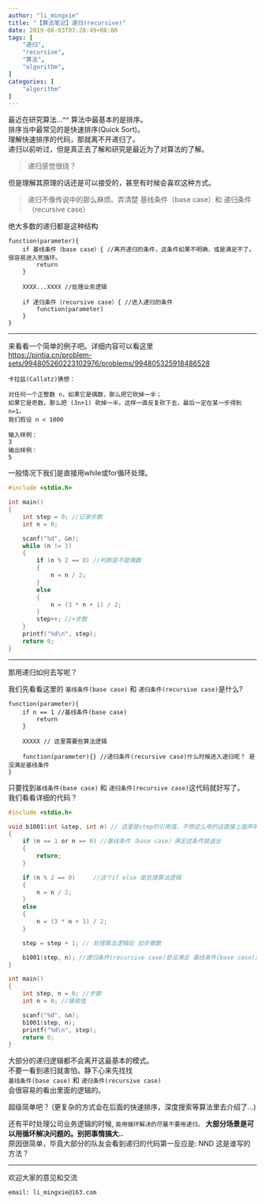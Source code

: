 ```yaml
---
author: "li_mingxie"
title: "【算法笔记】递归(recursive)"
date: 2019-08-03T07:28:49+08:00
tags: [
    "递归",
    "recursive",
    "算法",
    "algorithm",
]
categories: [
    "algorithm"
]
---
```


最近在研究算法...^^ 算法中最基本的是排序。<!--more-->  
排序当中最常见的是快速排序(Quick Sort)。  
理解快速排序的代码，那就离不开递归了。  
递归以前听过，但是真正去了解和研究是最近为了对算法的了解。

> 递归感觉很绕？  

但是理解其原理的话还是可以接受的，甚至有时候会喜欢这种方式。  

> 递归不像传说中的那么麻烦。弄清楚
> 基线条件（base case）和 递归条件（recursive case）

绝大多数的递归都是这种结构

```
function(parameter){
    if 基线条件（base case）{ //离开递归的条件，这条件如果不明确，或是满足不了。很容易进入死循环。
        return
    }

    XXXX...XXXX //处理业务逻辑

    if 递归条件（recursive case）{ //进入递归的条件
        function(parameter)
    }
}
```

---------------------
来看看一个简单的例子吧。详细内容可以看这里  
<https://pintia.cn/problem-sets/994805260223102976/problems/994805325918486528>

```
卡拉兹(Callatz)猜想：

对任何一个正整数 n，如果它是偶数，那么把它砍掉一半；
如果它是奇数，那么把 (3n+1) 砍掉一半。这样一直反复砍下去，最后一定在某一步得到 n=1。
我们假设 n < 1000

输入样例：
3
输出样例：
5
```

一般情况下我们是直接用while或for循环处理。

```C
#include <stdio.h>

int main()
{
    int step = 0; //记录步数
    int n = 0; 

    scanf("%d", &n); 
    while (n != 1)
    {
        if (n % 2 == 0) //判断是不是偶数
        {
            n = n / 2;
        }
        else
        {
            n = (3 * n + 1) / 2;
        }
        step++; //+步数
    }
    printf("%d\n", step);
    return 0;
}
```

---------------------

那用递归如何去写呢？

我们先看看这里的 `基线条件(base case)` 和 `递归条件(recursive case)`是什么?

```
function(parameter){
    if n == 1 //基线条件(base case)
        return
    }

    XXXXX // 这里需要些算法逻辑

    function(parameter){} //递归条件(recursive case)什么时候进入递归呢？ 是没满足基线条件
}
```

只要找到`基线条件(base case)` 和 `递归条件(recursive case)`这代码就好写了。  
我们看看详细的代码？

```C
#include <stdio.h>

void b1001(int &step, int n) // 这里是step的引用值，不想这么用的话直接上面声明全局变量
{
    if (n == 1 or n == 0) //基线条件（base case）满足这条件就退出
    {
        return;
    }

    if (n % 2 == 0)     //这个if else 是处理算法逻辑
    {
        n = n / 2;
    }
    else
    {
        n = (3 * n + 1) / 2;
    }

    step = step + 1; // 处理算法逻辑后 加步骤数

    b1001(step, n); //递归条件(recursive case)是没满足 基线条件(base case)而进入递归方法
}

int main()
{
    int step, n = 0; //步数
    int n = 0; //接收值

    scanf("%d", &n);
    b1001(step, n);
    printf("%d\n", step);
    return 0;
}

```

大部分的递归逻辑都不会离开这最基本的模式。  
不要一看到递归就害怕。静下心来先找找  
`基线条件(base case)` 和 `递归条件(recursive case)`  
会很容易的看出里面的逻辑的。

超级简单吧？
(更复杂的方式会在后面的快速排序，深度搜索等算法里去介绍了...)

还有平时处理公司业务逻辑的时候, `能用循环解决的尽量不要用递归。`
**大部分场景是可以用循环解决问题的。别把事情搞大..**  
原因很简单，毕竟大部分的队友会看到递归的代码第一反应是: NND 这是谁写的方法？

----------------------------------------------
欢迎大家的意见和交流

`email: li_mingxie@163.com`
